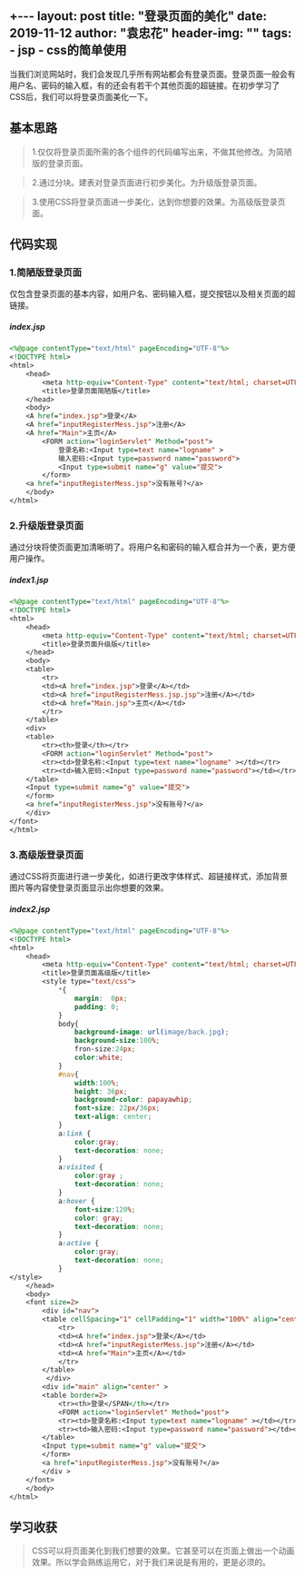+---
layout:     post
title:      "登录页面的美化"
date:       2019-11-12
author:     "袁忠花"
header-img: ""
tags:
    - jsp
    - css的简单使用
---

​		当我们浏览网站时，我们会发现几乎所有网站都会有登录页面。登录页面一般会有用户名、密码的输入框，有的还会有若干个其他页面的超链接。在初步学习了CSS后，我们可以将登录页面美化一下。

## 基本思路

> 1.仅仅将登录页面所需的各个组件的代码编写出来，不做其他修改。为简陋版的登录页面。

> 2.通过分块。建表对登录页面进行初步美化。为升级版登录页面。

> 3.使用CSS将登录页面进一步美化，达到你想要的效果。为高级版登录页面。


## 代码实现



### 1.简陋版登录页面

​		仅包含登录页面的基本内容，如用户名、密码输入框，提交按钮以及相关页面的超链接。

##### index.jsp

```jsp
<%@page contentType="text/html" pageEncoding="UTF-8"%>
<!DOCTYPE html>
<html>
    <head>
        <meta http-equiv="Content-Type" content="text/html; charset=UTF-8">
        <title>登录页面简陋版</title>
    </head>
    <body>
    <A href="index.jsp">登录</A>
    <A href="inputRegisterMess.jsp">注册</A>
    <A href="Main">主页</A>
        <FORM action="loginServlet" Method="post">
            登录名称:<Input type=text name="logname" >
            输入密码:<Input type=password name="password">
            <Input type=submit name="g" value="提交">
        </form>
    <a href="inputRegisterMess.jsp">没有账号?</a>
    </body>
</html>


```



### 2.升级版登录页面

​		通过分块将使页面更加清晰明了。将用户名和密码的输入框合并为一个表，更方便用户操作。

##### index1.jsp

```jsp
<%@page contentType="text/html" pageEncoding="UTF-8"%>
<!DOCTYPE html>
<html>
    <head>
        <meta http-equiv="Content-Type" content="text/html; charset=UTF-8">
        <title>登录页面升级版</title>
    </head>
    <body>
    <table>
        <tr>
        <td><A href="index.jsp">登录</A></td>
        <td><A href="inputRegisterMess.jsp.jsp">注册</A></td>
        <td><A href="Main.jsp">主页</A></td>
        </tr>
    </table>
    <div>
    <table>
        <tr><th>登录</th></tr>
        <FORM action="loginServlet" Method="post">
        <tr><td>登录名称:<Input type=text name="logname" ></td></tr>
        <tr><td>输入密码:<Input type=password name="password"></td></tr>
    </table>
    <Input type=submit name="g" value="提交">
    </form>
    <a href="inputRegisterMess.jsp">没有账号?</a>
    </div>
</font>
</html>

```



### 3.高级版登录页面

​		通过CSS将页面进行进一步美化，如进行更改字体样式、超链接样式，添加背景图片等内容使登录页面显示出你想要的效果。 

##### index2.jsp

```jsp
<%@page contentType="text/html" pageEncoding="UTF-8"%>
<!DOCTYPE html>
<html>
    <head>
        <meta http-equiv="Content-Type" content="text/html; charset=UTF-8">
        <title>登录页面高级版</title>      
        <style type="text/css">
            *{
                margin:  0px;
                padding: 0;
            }
            body{
                background-image: url(image/back.jpg);
                background-size:100%;
                fron-size:24px;
                color:white;
            }
            #nav{
                width:100%;
                height: 36px;
                background-color: papayawhip;
                font-size: 22px/36px;
                text-align: center;
            }
            a:link {
                color:gray; 
                text-decoration: none;
            } 
            a:visited {
                color:gray ;
                text-decoration: none;
            } 
            a:hover {
                font-size:120%;
                color: gray;
                text-decoration: none;
            } 
            a:active {
                color:gray;
                text-decoration: none;
            } 
</style>
    </head>
    <body>
    <font size=2>
        <div id="nav">
        <table cellSpacing="1" cellPadding="1" width="100%" align="center" border="0" >
            <tr>
            <td><A href="index.jsp">登录</A></td>
            <td><A href="inputRegisterMess.jsp">注册</A></td>
            <td><A href="Main">主页</A></td>
            </tr>
        </table>
         </div>
        <div id="main" align="center" >
        <table border=2>
            <tr><th>登录</SPAN</th></tr>
            <FORM action="loginServlet" Method="post">
            <tr><td>登录名称:<Input type=text name="logname" ></td></tr>
            <tr><td>输入密码:<Input type=password name="password"></td></tr>
        </table>
        <Input type=submit name="g" value="提交">
        </form>
        <a href="inputRegisterMess.jsp">没有账号?</a>
        </div >
    </font>
    </body>
</html>

```


## 学习收获

>CSS可以将页面美化到我们想要的效果。它甚至可以在页面上做出一个动画效果。所以学会熟练运用它，对于我们来说是有用的，更是必须的。


